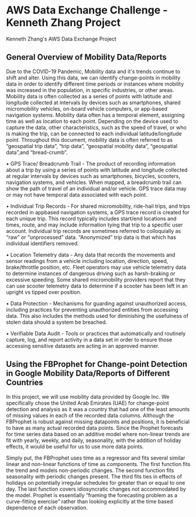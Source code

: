 # AWS Data Exchange Challenge - Kenneth Zhang Project
Kenneth Zhang's AWS Data Exchange Project

## General Overview of Mobility Data/Reports
Due to the COVID-19 Pandemic, Mobility data and it's trends continue to shift and alter.
Using this data, we can identify change-points in mobility data in order to identify different time periods or instances
where mobility was increased in the population, in specific industries, or other areas.
Mobility data is often collected as a series of points with latitude and longitude collected at intervals by devices such as smartphones, 
shared micromobility vehicles, on-board vehicle computers, or app-based navigation systems.
Mobility data often has a temporal element, assigning time as well as location to each point. Depending on the device used to capture the data,
other characteristics, such as the speed of travel, or who is making the trip, can be connected to each individual latitude/longitude point.
Throughout this document, mobility data is often referred to as “geospatial trip data”, “trip data”, “geospatial mobility data”, “geospatial data”,and “bread-crumb”.

• GPS Trace/ Breadcrumb Trail - The product of recording information about a trip by using
a series of points with latitude and longitude collected at regular intervals by devices such as
smartphones, bicycles, scooters, navigation systems, and vehicles. When mapped, a breadcrumb
trail can show the path of travel of an individual and/or vehicle. GPS trace data may or may not
have temporal data associated with each point.

• Individual Trip Records - For shared micromobility, ride-hail trips, and trips recorded in appbased
navigation systems, a GPS trace record is created for each unique trip. This record typically
includes start/end locations and times, route, and may include information tying that trip to a
specific user account. Individual trip records are sometimes referred to colloquially as “raw” or
“unprocessed” data. “Anonymized” trip data is that which has individual identifiers removed.

• Location Telemetry data - Any data that records the movements and sensor readings from a
vehicle including location, direction, speed, brake/throttle position, etc. Fleet operators may
use vehicle telemetry data to determine instances of dangerous driving such as harsh-braking
or excessive speeding. Some shared micromobility providers report that they can use scooter
telemetry data to determine if a scooter has been left in an upright vs tipped over position.

• Data Protection - Mechanisms for guarding against unauthorized access, including practices for
preventing unauthorized entities from accessing data. This also includes the methods used for diminishing the
usefulness of stolen data should a system be breached.

• Verifiable Data Audit - Tools or practices that automatically and routinely capture, log, and
report activity in a data set in order to ensure those accessing sensitive datasets are acting in an
approved manner.


## Using the FBProphet for Change-point Detection in Google Mobility Data/Reports of Different Countries
In this project, we will use mobility data provided by Google Inc.
We specifically chose the United Arab Emirates (UAE) for change-point detection and analysis as it was a country that had one of the least amounts of missing values in 
each of the recorded data columns. Although the FBProphet is robust against missing datapoints and positions, it is beneficial to have as many actual recorded data points.
Since the Prophet forecasts for time series data based on an additive model where non-linear trends are fit with yearly, weekly, and daily, seasonality, with the addition of
holiday effects, it would be useful for us to use more data points.

Simply put, the FBProphet uses time as a regressor and fits several similar linear and non-linear functions of time as components.
The first function fits the trend and models non-periodic changes. The second function fits seasonality with periodic changes present. The third fits ties in effects
of holidays on potentially irregular schedules for greater than or equal to one day. The last function covers idiosyncratic changes not accommodated by the model. Prophet is essentially “framing the forecasting problem as a curve-fitting exercise” rather than looking explicitly at the time based dependence of each observation.

